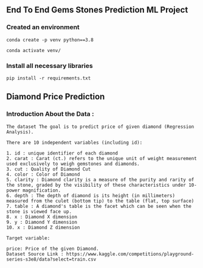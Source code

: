 ## End To End Gems Stones Prediction ML Project

### Created an environment
```
conda create -p venv python==3.8

conda activate venv/
```

### Install all necessary libraries
```
pip install -r requirements.txt
```

## Diamond Price Prediction
### Introduction About the Data :
```
The dataset The goal is to predict price of given diamond (Regression Analysis).

There are 10 independent variables (including id):

1. id : unique identifier of each diamond
2. carat : Carat (ct.) refers to the unique unit of weight measurement used exclusively to weigh gemstones and diamonds.
3. cut : Quality of Diamond Cut
4. color : Color of Diamond
5. clarity : Diamond clarity is a measure of the purity and rarity of the stone, graded by the visibility of these characteristics under 10-power magnification.
6. depth : The depth of diamond is its height (in millimeters) measured from the culet (bottom tip) to the table (flat, top surface)
7. table : A diamond's table is the facet which can be seen when the stone is viewed face up.
8. x : Diamond X dimension
9. y : Diamond Y dimension
10. x : Diamond Z dimension

Target variable:

price: Price of the given Diamond.
Dataset Source Link : https://www.kaggle.com/competitions/playground-series-s3e8/data?select=train.csv
```